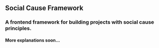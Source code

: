 ## Social Cause Framework

### A frontend framework for building projects with social cause principles.


#### More explanations soon...

